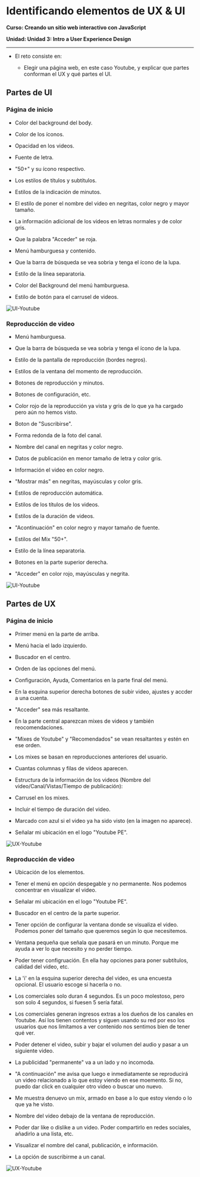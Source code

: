 # Identificando elementos de UX & UI

**Curso: Creando un sitio web interactivo con JavaScript**  

**Unidad:  Unidad 3: Intro a User Experience Design**

***

* El reto consiste en:

   * Elegir una página web, en este caso Youtube, y explicar que partes conforman el UX y qué partes el UI.

## Partes de UI

  ### Página de inicio
  
  * Color del background del body. 

  * Color de los íconos. 

  * Opacidad en los videos.

  * Fuente de letra.

  * "50+" y su ícono respectivo.  

  * Los estilos de títulos y subtítulos.

  * Estilos de la indicación de minutos.

  * El estilo de poner el nombre del video en negritas, color negro y mayor tamaño. 

  * La información adicional de los videos en letras normales y de color gris. 

  * Que la palabra "Acceder" se roja. 

  * Menú hamburguesa y contenido. 

  * Que la barra de búsqueda se vea sobria y tenga el ícono de la lupa. 

  * Estilo de la línea separatoria. 

  * Color del Background del menú hamburguesa. 

  * Estilo de botón para el carrusel de videos. 

  ![UI-Youtube](assets/img/youtube.PNG)

 ### Reproducción de video 

 * Menú hamburguesa. 

 * Que la barra de búsqueda se vea sobria y tenga el ícono de la lupa. 

 * Estilo de la pantalla de reproducción (bordes negros). 

 * Estilos de la ventana del momento de reproducción. 

 * Botones de reproducción y minutos. 

 * Botones de configuración, etc.

 * Color rojo de la reproducción ya vista y gris de lo que ya ha cargado pero aún no hemos visto. 

* Boton de "Suscribirse".

* Forma redonda de la foto del canal. 

* Nombre del canal en negritas y color negro. 

* Datos de publicación en menor tamaño de letra y color gris.

* Información el video en color negro. 

* "Mostrar más" en negritas, mayúsculas y color gris. 

* Estilos de reproducción automática. 

* Estilos de los títulos de los videos. 

* Estilos de la duración de videos.

* "Acontinuación" en color negro y mayor tamaño de fuente. 

* Estilos del Mix "50+". 

* Estilo de la línea separatoria.

* Botones en la parte superior derecha.

* "Acceder" en color rojo, mayúsculas y negrita. 

![UI-Youtube](assets/img/youtube-2.PNG)

## Partes de UX 

### Página de inicio

  * Primer menú en la parte de arriba.  

  * Menú hacia el lado izquierdo.  

  * Buscador en el centro.  

  * Orden de las opciones del menú.  

  * Configuración, Ayuda, Comentarios en la parte final del menú.

  * En la esquina superior derecha botones de subir video, ajustes y accder a una cuenta.

  * "Acceder" sea más resaltante.  

  * En la parte central aparezcan mixes de videos y también reocomendaciones.  

  * "Mixes de Youtube" y "Recomendados" se vean resaltantes y estén en ese orden. 

  * Los mixes se basan en reproducciones anteriores del usuario.

  * Cuantas columnas y filas de videos aparecen. 

  * Estructura de la información de los videos (Nombre del video/Canal/Vistas/Tiempo de publicación):

  * Carrusel en los mixes.

  * Incluir el tiempo de duración del video.

  * Marcado con azul si el video ya ha sido visto (en la imagen no aparece).

  * Señalar mi ubicación en el logo "Youtube PE". 



  ![UX-Youtube](assets/img/youtube-3.png)

 ### Reproducción de video 

 * Ubicación de los elementos. 

 * Tener el menú en opción despegable y no permanente. Nos podemos concentrar en visualizar el video.

 * Señalar mi ubicación en el logo "Youtube PE". 

 * Buscador en el centro de la parte superior.

 * Tener opción de configurar la ventana donde se visualiza el video. Podemos poner del tamaño que queremos según lo que necesitemos.

 * Ventana pequeña que señala que pasará en un minuto. Porque me ayuda a ver lo que necesito y no perder tiempo.

 * Poder tener configruación. En ella hay opciones para poner subtítulos, calidad del video, etc.

 * La 'i' en la esquina superior derecha del video, es una encuesta opcional. El usuario escoge si hacerla o no.

 * Los comerciales solo duran 4 segundos. Es un poco molestoso, pero son solo 4 segundos, si fuesen 5 sería fatal.

 * Los comerciales generan ingresos extras a los dueños de los canales en Youtube. Así los tienen contentos y siguen usando su red por eso los usuarios que nos limitamos a  ver contenido nos sentimos bien de tener qué ver.

 * Poder detener el video, subir y bajar el volumen del audio y pasar a un siguiente video.  

 * La publicidad "permanente" va a un lado y no incomoda.  

 * "A continuación" me avisa que luego e inmediatamente se reproducirá un video relacionado a lo que estoy viendo en ese moemento. Si no, puedo dar click en cualquier otro video o buscar uno nuevo.  

 * Me muestra denuevo un mix, armado en base a lo que estoy viendo o lo que ya he visto. 

 * Nombre del video debajo de la ventana de reproducción.

 * Poder dar like o dislike a un video. Poder compartirlo en redes sociales, añadirlo a una lista, etc.

 * Visualizar el nombre del canal,  publicación, e información.  

 * La opción de suscribirme a un canal. 


![UX-Youtube](assets/img/youtube-5.png)